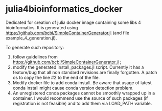 # julia4bioinformatics_docker
Dedicated for creation of julia docker image containing some libs 4 bioinformatics.
It is generated using https://github.com/bcbi/SimpleContainerGenerator.jl (and file example_4_generation.jl).

To generate such repository:
 1. follow guidelines from  https://github.com/bcbi/SimpleContainerGenerator.jl ;
 2. modify the generated install_packages.jl script. Currently it has a feature/bug that all non standard revisions are finally forgotten. A patch os to copy the line #2 to the end of the file.
 3. Modify  docker file to add conda install. Be aware that usage of latest conda install might cause conda version detection problem.
 4. An unregistered conda packages cannot be smoothly wrapped up in a container. I would recommend use the source of such packages (if registration is not feasible) and to add them via LOAD_PATH variable.
